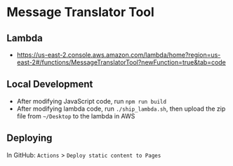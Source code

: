 # Message Translator Tool

## Lambda
- https://us-east-2.console.aws.amazon.com/lambda/home?region=us-east-2#/functions/MessageTranslatorTool?newFunction=true&tab=code

## Local Development
- After modifying JavaScript code, run `npm run build`
- After modifying lambda code, run `./ship_lambda.sh`, then upload the zip file from `~/Desktop` to the lambda in AWS

## Deploying
In GitHub: `Actions` > `Deploy static content to Pages`